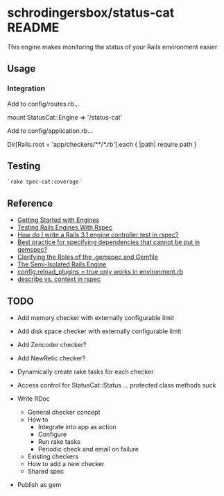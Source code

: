 # schrodingersbox/status-cat README

This engine makes monitoring the status of your Rails environment easier

## Usage

### Integration

Add to config/routes.rb...

  mount StatusCat::Engine => '/status-cat'

Add to config/application.rb...

  Dir[Rails.root + 'app/checkers/**/*.rb'].each { |path| require path }


## Testing

    `rake spec-cat:coverage`

## Reference

 * [Getting Started with Engines](http://edgeguides.rubyonrails.org/engines.html)
 * [Testing Rails Engines With Rspec](http://whilefalse.net/2012/01/25/testing-rails-engines-rspec/)
 * [How do I write a Rails 3.1 engine controller test in rspec?](http://stackoverflow.com/questions/5200654/how-do-i-write-a-rails-3-1-engine-controller-test-in-rspec)
 * [Best practice for specifying dependencies that cannot be put in gemspec?](https://groups.google.com/forum/?fromgroups=#!topic/ruby-bundler/U7FMRAl3nJE)
 * [Clarifying the Roles of the .gemspec and Gemfile](http://yehudakatz.com/2010/12/16/clarifying-the-roles-of-the-gemspec-and-gemfile/)
 * [The Semi-Isolated Rails Engine](http://bibwild.wordpress.com/2012/05/10/the-semi-isolated-rails-engine/)
 * [config.reload_plugins = true only works in environment.rb](https://rails.lighthouseapp.com/projects/8994/tickets/2324-configreload_plugins-true-only-works-in-environmentrb?spam=1)
 * [describe vs. context in rspec](http://lmws.net/describe-vs-context-in-rspec)

## TODO

* Add memory checker with externally configurable limit
* Add disk space checker with externally configurable limit

* Add Zencoder checker?
* Add NewRelic checker?

* Dynamically create rake tasks for each checker
* Access control for StatusCat::Status ... protected class methods suck

* Write RDoc
  * General checker concept
  * How to
    * Integrate into app as action
    * Configure
    * Run rake tasks
    * Periodic check and email on failure
  * Existing checkers
  * How to add a new checker
  * Shared spec

* Publish as gem
